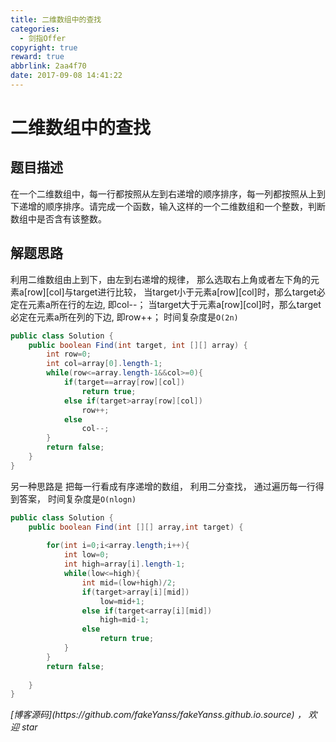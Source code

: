 ```yaml
---
title: 二维数组中的查找
categories:
  - 剑指Offer
copyright: true
reward: true
abbrlink: 2aa4f70
date: 2017-09-08 14:41:22
---
```

# 二维数组中的查找

## 题目描述
在一个二维数组中，每一行都按照从左到右递增的顺序排序，每一列都按照从上到下递增的顺序排序。请完成一个函数，输入这样的一个二维数组和一个整数，判断数组中是否含有该整数。

## 解题思路
利用二维数组由上到下，由左到右递增的规律，
那么选取右上角或者左下角的元素a[row][col]与target进行比较，
当target小于元素a[row][col]时，那么target必定在元素a所在行的左边,
即col--；
当target大于元素a[row][col]时，那么target必定在元素a所在列的下边,
即row++；
时间复杂度是`O(2n)`
```java
public class Solution {
    public boolean Find(int target, int [][] array) {
        int row=0;
        int col=array[0].length-1;
        while(row<=array.length-1&&col>=0){
            if(target==array[row][col])
                return true;
            else if(target>array[row][col])
                row++;
            else
                col--;
        }
        return false;
    }
}
```

另一种思路是
把每一行看成有序递增的数组，
利用二分查找，
通过遍历每一行得到答案，
时间复杂度是`O(nlogn)`
```java
public class Solution {
    public boolean Find(int [][] array,int target) {
         
        for(int i=0;i<array.length;i++){
            int low=0;
            int high=array[i].length-1;
            while(low<=high){
                int mid=(low+high)/2;
                if(target>array[i][mid])
                    low=mid+1;
                else if(target<array[i][mid])
                    high=mid-1;
                else
                    return true;
            }
        }
        return false;
 
    }
}
```
<p id="div-border-top-green"><i>[博客源码](https://github.com/fakeYanss/fakeYanss.github.io.source) ， 欢迎 star</i></p>
